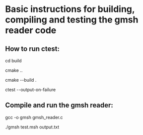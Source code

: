 # Basic instructions for building, compiling and testing the gmsh reader code
## How to run ctest:
cd build

cmake ..

cmake --build .

ctest --output-on-failure

## Compile and run the gmsh reader:
gcc -o gmsh gmsh_reader.c

./gmsh test.msh output.txt



